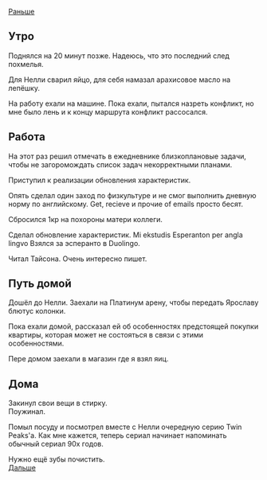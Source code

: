 [Раньше](2020.08.10.md)  
## Утро
Поднялся на 20 минут позже. Надеюсь, что это последний след похмелья.

Для Нелли сварил яйцо, для себя намазал арахисовое масло на лепёшку.

На работу ехали на машине. Пока ехали, пытался назреть конфликт, но мне было лень и к концу маршрута конфликт рассосался.
## Работа
На этот раз решил отмечать в ежедневнике близкоплановые задачи, чтобы не загоромождать список задач некорректными планами.

Приступил к реализации обновления характеристик.

Опять сделал один заход по физкультуре и не смог выполнить дневную норму по английскому. Get, recieve и прочие of emails просто бесят.

Сбросился 1кр на похороны матери коллеги.

Сделал обновление характеристик.
Mi ekstudis Esperanton per angla lingvo 
Взялся за эсперанто в Duolingo.

Читал Тайсона. Очень интересно пишет.
## Путь домой
Дошёл до Нелли. Заехали на Платинум арену, чтобы передать Ярославу блютус колонки.

Пока ехали домой, рассказал ей об особенностях предстоящей покупки квартиры, которая может не состояться в связи с этими особенностями.

Пере домом заехали в магазин где я взял яиц.
## Дома
Закинул свои вещи в стирку.  
Поужинал.

Помыл посуду и посмотрел вместе с Нелли очередную серию Twin Peaks'а. Как мне кажется, теперь сериал начинает напоминать обычный сериал 90х годов.

Нужно ещё зубы почистить.  
[Дальше](2020.08.12.md)